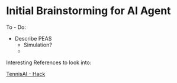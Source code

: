 # Initial Brainstorming for AI Agent

To - Do:
* Describe PEAS
    * Simulation? 
    * 


Interesting References to look into:

[TennisAI - Hack](https://hackaday.io/project/180423-tennis-ai)